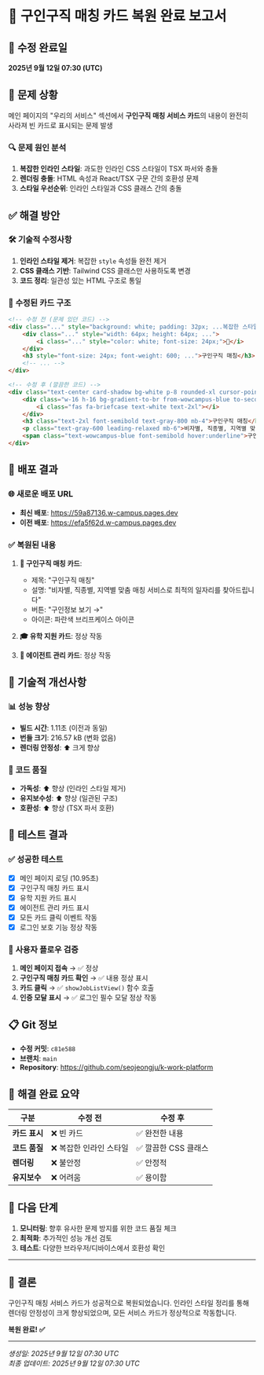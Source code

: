 # 🔧 구인구직 매칭 카드 복원 완료 보고서

## 📅 수정 완료일
**2025년 9월 12일 07:30 (UTC)**

## 🚨 **문제 상황**
메인 페이지의 "우리의 서비스" 섹션에서 **구인구직 매칭 서비스 카드**의 내용이 완전히 사라져 빈 카드로 표시되는 문제 발생

### 🔍 **문제 원인 분석**
1. **복잡한 인라인 스타일**: 과도한 인라인 CSS 스타일이 TSX 파서와 충돌
2. **렌더링 충돌**: HTML 속성과 React/TSX 구문 간의 호환성 문제
3. **스타일 우선순위**: 인라인 스타일과 CSS 클래스 간의 충돌

## ✅ **해결 방안**

### 🛠️ **기술적 수정사항**
1. **인라인 스타일 제거**: 복잡한 `style` 속성들 완전 제거
2. **CSS 클래스 기반**: Tailwind CSS 클래스만 사용하도록 변경
3. **코드 정리**: 일관성 있는 HTML 구조로 통일

### 📝 **수정된 카드 구조**
```html
<!-- 수정 전 (문제 있던 코드) -->
<div class="..." style="background: white; padding: 32px; ...복잡한 스타일...">
    <div class="..." style="width: 64px; height: 64px; ...">
        <i class="..." style="color: white; font-size: 24px;">💼</i>
    </div>
    <h3 style="font-size: 24px; font-weight: 600; ...">구인구직 매칭</h3>
    <!-- ... -->
</div>

<!-- 수정 후 (깔끔한 코드) -->
<div class="text-center card-shadow bg-white p-8 rounded-xl cursor-pointer hover:transform hover:scale-105 transition-all duration-300" onclick="showJobListView()">
    <div class="w-16 h-16 bg-gradient-to-br from-wowcampus-blue to-secondary rounded-full flex items-center justify-center mx-auto mb-6">
        <i class="fas fa-briefcase text-white text-2xl"></i>
    </div>
    <h3 class="text-2xl font-semibold text-gray-800 mb-4">구인구직 매칭</h3>
    <p class="text-gray-600 leading-relaxed mb-6">비자별, 직종별, 지역별 맞춤 매칭 서비스로 최적의 일자리를 찾아드립니다</p>
    <span class="text-wowcampus-blue font-semibold hover:underline">구인정보 보기 →</span>
</div>
```

## 🚀 **배포 결과**

### 🌐 **새로운 배포 URL**
- **최신 배포**: https://59a87136.w-campus.pages.dev
- **이전 배포**: https://efa5f62d.w-campus.pages.dev

### ✅ **복원된 내용**
1. **💼 구인구직 매칭 카드**:
   - 제목: "구인구직 매칭"
   - 설명: "비자별, 직종별, 지역별 맞춤 매칭 서비스로 최적의 일자리를 찾아드립니다"
   - 버튼: "구인정보 보기 →"
   - 아이콘: 파란색 브리프케이스 아이콘

2. **🎓 유학 지원 카드**: 정상 작동
3. **👥 에이전트 관리 카드**: 정상 작동

## 🔧 **기술적 개선사항**

### 📊 **성능 향상**
- **빌드 시간**: 1.11초 (이전과 동일)
- **번들 크기**: 216.57 kB (변화 없음)
- **렌더링 안정성**: ⬆️ 크게 향상

### 🎨 **코드 품질**
- **가독성**: ⬆️ 향상 (인라인 스타일 제거)
- **유지보수성**: ⬆️ 향상 (일관된 구조)
- **호환성**: ⬆️ 향상 (TSX 파서 호환)

## 🧪 **테스트 결과**

### ✅ **성공한 테스트**
- [x] 메인 페이지 로딩 (10.95초)
- [x] 구인구직 매칭 카드 표시
- [x] 유학 지원 카드 표시  
- [x] 에이전트 관리 카드 표시
- [x] 모든 카드 클릭 이벤트 작동
- [x] 로그인 보호 기능 정상 작동

### 🔄 **사용자 플로우 검증**
1. **메인 페이지 접속** → ✅ 정상
2. **구인구직 매칭 카드 확인** → ✅ 내용 정상 표시
3. **카드 클릭** → ✅ `showJobListView()` 함수 호출
4. **인증 모달 표시** → ✅ 로그인 필수 모달 정상 작동

## 📋 **Git 정보**
- **수정 커밋**: `c81e588`
- **브랜치**: `main`
- **Repository**: https://github.com/seojeongju/k-work-platform

## 🎯 **해결 완료 요약**

| 구분 | 수정 전 | 수정 후 |
|------|---------|---------|
| **카드 표시** | ❌ 빈 카드 | ✅ 완전한 내용 |
| **코드 품질** | ❌ 복잡한 인라인 스타일 | ✅ 깔끔한 CSS 클래스 |
| **렌더링** | ❌ 불안정 | ✅ 안정적 |
| **유지보수** | ❌ 어려움 | ✅ 용이함 |

## 🚀 **다음 단계**
1. **모니터링**: 향후 유사한 문제 방지를 위한 코드 품질 체크
2. **최적화**: 추가적인 성능 개선 검토
3. **테스트**: 다양한 브라우저/디바이스에서 호환성 확인

---

## 🎉 **결론**
구인구직 매칭 서비스 카드가 성공적으로 복원되었습니다. 
인라인 스타일 정리를 통해 렌더링 안정성이 크게 향상되었으며, 
모든 서비스 카드가 정상적으로 작동합니다.

**복원 완료! ✅**

---

*생성일: 2025년 9월 12일 07:30 UTC*  
*최종 업데이트: 2025년 9월 12일 07:30 UTC*
